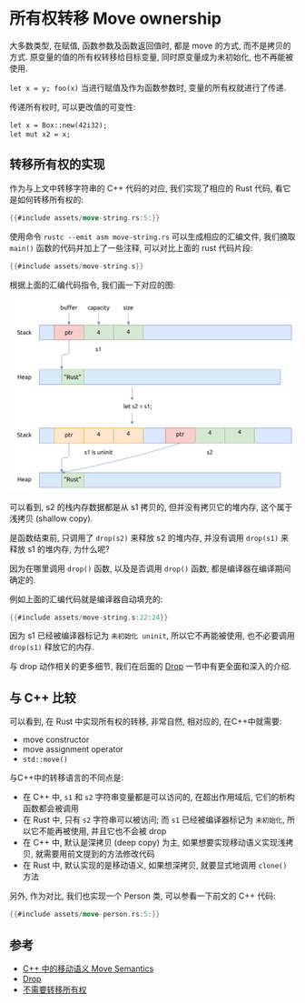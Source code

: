 # 所有权转移 Move ownership

大多数类型, 在赋值, 函数参数及函数返回值时, 都是 move 的方式, 而不是拷贝的方式.
原变量的值的所有权转移给目标变量, 同时原变量成为未初始化, 也不再能被使用.

`let x = y; foo(x)` 当进行赋值及作为函数参数时, 变量的所有权就进行了传递.

传递所有权时, 可以更改值的可变性:

```rust, no_run
let x = Box::new(42i32);
let mut x2 = x;
```

## 转移所有权的实现

作为与上文中转移字符串的 C++ 代码的对应, 我们实现了相应的 Rust 代码, 看它是如何转移所有权的:

```rust
{{#include assets/move-string.rs:5:}}
```

使用命令 `rustc --emit asm move-string.rs` 可以生成相应的汇编文件,
我们摘取 `main()` 函数的代码并加上了一些注释, 可以对比上面的 rust 代码片段:

```asm
{{#include assets/move-string.s}}
```

根据上面的汇编代码指令, 我们画一下对应的图:

![rust move string](assets/rust-move-string.svg)

可以看到, s2 的栈内存数据都是从 s1 拷贝的, 但并没有拷贝它的堆内存, 这个属于浅拷贝 (shallow copy).

是函数结束前, 只调用了 `drop(s2)` 来释放 s2 的堆内存, 并没有调用 `drop(s1)` 来释放 s1 的堆内存, 为什么呢?

因为在哪里调用 `drop()` 函数, 以及是否调用 `drop()` 函数, 都是编译器在编译期间确定的.

例如上面的汇编代码就是编译器自动填充的:

```asm
{{#include assets/move-string.s:22:24}}
```

因为 s1 已经被编译器标记为 `未初始化 uninit`, 所以它不再能被使用, 也不必要调用 `drop(s1)` 释放它的内存.

与 drop 动作相关的更多细节, 我们在后面的 [Drop](../memory-basic/drop.md) 一节中有更全面和深入的介绍.

## 与 C++ 比较

可以看到, 在 Rust 中实现所有权的转移, 非常自然, 相对应的, 在C++中就需要:

- move constructor
- move assignment operator
- `std::move()`

与C++中的转移语言的不同点是:

- 在 C++ 中, `s1` 和 `s2` 字符串变量都是可以访问的, 在超出作用域后, 它们的析构函数都会被调用
- 在 Rust 中, 只有 `s2` 字符串可以被访问; 而 `s1` 已经被编译器标记为 `未初始化`, 所以它不能再被使用, 并且它也不会被 drop
- 在 C++ 中, 默认是深拷贝 (deep copy) 为主, 如果想要实现移动语义实现浅拷贝, 就需要用前文提到的方法修改代码
- 在 Rust 中, 默认实现的是移动语义, 如果想深拷贝, 就要显式地调用 `clone()` 方法

另外, 作为对比, 我们也实现一个 Person 类, 可以参看一下前文的 C++ 代码:

```rust
{{#include assets/move-person.rs:5:}}
```

## 参考

- [C++ 中的移动语义 Move Semantics](./move-in-cpp.md)
- [Drop](../memory-basic/drop.md)
- [不需要转移所有权](./clone-copy.md)